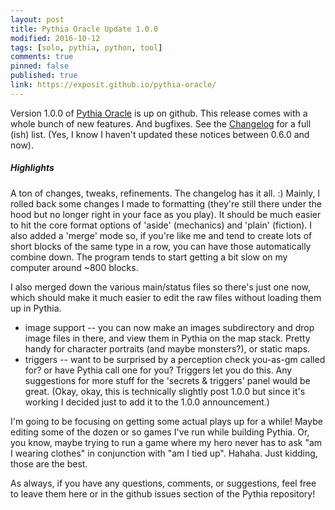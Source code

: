 ```yaml
---
layout: post
title: Pythia Oracle Update 1.0.0
modified: 2016-10-12
tags: [solo, pythia, python, tool]
comments: true
pinned: false
published: true
link: https://exposit.github.io/pythia-oracle/
---
```


Version 1.0.0 of [Pythia Oracle](https://exposit.github.io/pythia-oracle/) is up on github. This release comes with a whole bunch of new features. And bugfixes. See the [Changelog](https://github.com/exposit/pythia-oracle/blob/master/CHANGELOG.md) for a full (ish) list. (Yes, I know I haven't updated these notices between 0.6.0 and now).

##### Highlights

A ton of changes, tweaks, refinements. The changelog has it all. :) Mainly, I rolled back some changes I made to formatting (they're still there under the hood but no longer right in your face as you play). It should be much easier to hit the core format options of 'aside' (mechanics) and 'plain' (fiction). I also added a 'merge' mode so, if you're like me and tend to create lots of short blocks of the same type in a row, you can have those automatically combine down. The program tends to start getting a bit slow on my computer around ~800 blocks.

I also merged down the various main/status files so there's just one now, which should make it much easier to edit the raw files without loading them up in Pythia.

* image support -- you can now make an images subdirectory and drop image files in there, and view them in Pythia on the map stack. Pretty handy for character portraits (and maybe monsters?), or static maps.
* triggers -- want to be surprised by a perception check you-as-gm called for? or have Pythia call one for you? Triggers let you do this. Any suggestions for more stuff for the 'secrets & triggers' panel would be great. (Okay, okay, this is technically slightly post 1.0.0 but since it's working I decided just to add it to the 1.0.0 announcement.)

I'm going to be focusing on getting some actual plays up for a while! Maybe editing some of the dozen or so games I've run while building Pythia. Or, you know, maybe trying to run a game where my hero never has to ask "am I wearing clothes" in conjunction with "am I tied up". Hahaha. Just kidding, those are the best.

As always, if you have any questions, comments, or suggestions, feel free to leave them here or in the github issues section of the Pythia repository!

